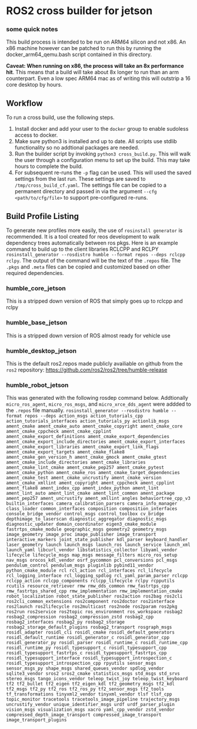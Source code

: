 # ROS2 cross builder for jetson
### some quick notes
This build process is intended to be run on ARM64 silicon and not x86. An x86 machine however can be patched to run this by running the docker_arm64_qemu.bash script contained in this directory. 


**Caveat: When running on x86, the process will take an 8x performance hit**. This means that a build will take about 8x longer to run than an arm counterpart. Even a low spec ARM64 mac as of writing this will outstrip a 16 core desktop by hours.

## Workflow
To run a cross build, use the following steps.
1. Install docker and add your user to the `docker` group to enable sudoless access to docker.
2. Make sure python3 is installed and up to date. All scripts use stdlib functionality so no addtional packages are needed.
3. Run the builder script by invoking `python3 cross_build.py`. This will walk the user through a configuration menu to set up the build. This may take hours to complete the build. 
4. For subsequent re-runs the `-p` flag can be used. This will used the saved settings from the last run. These settings are saved to `/tmp/cross_build_cf.yaml`. The settings file can be copied to a permanent directory and passed in via the argument `--cfg <path/to/cfg/file>` to support pre-configured re-runs.

## Build Profile Listing
To generate new profiles more easily, the use of `rosinstall generator` is recommended. It is a tool created for reos development to walk dependency trees automatically between ros pkgs. Here is an example command to build up to the client libraries RCLCPP and RCLPY `rosinstall_generator --rosdistro humble --format repos --deps rclcpp rclpy`. The output of the command will be the text of the `.repos` file. The `.pkgs` and `.meta` files can be copied and customized based on other required dependencies.

### humble_core_jetson
This is a stripped down version of ROS that simply goes up to rclcpp and rclpy

### humble_base_jetson
This is a stripped down version of ROS almost ready for vehicle use

### humble_desktop_jetson
This is the default ros2.repos made publicly availiable on github from the `ros2` repository: https://github.com/ros2/ros2/tree/humble-release

### humble_robot_jetson
This was generated with the following rosdep command below. Addtionally  `micro_ros_agent`,  `micro_ros_msgs`, and `micro_xrce_dds_agent` were addded to the `.repos` file manually. `rosinstall_generator --rosdistro humble --format repos --deps action_msgs action_tutorials_cpp action_tutorials_interfaces action_tutorials_py actionlib_msgs ament_cmake ament_cmake_auto ament_cmake_copyright ament_cmake_core ament_cmake_cppcheck ament_cmake_cpplint ament_cmake_export_definitions ament_cmake_export_dependencies ament_cmake_export_include_directories ament_cmake_export_interfaces ament_cmake_export_libraries ament_cmake_export_link_flags ament_cmake_export_targets ament_cmake_flake8 ament_cmake_gen_version_h ament_cmake_gmock ament_cmake_gtest ament_cmake_include_directories ament_cmake_libraries ament_cmake_lint_cmake ament_cmake_pep257 ament_cmake_pytest ament_cmake_python ament_cmake_ros ament_cmake_target_dependencies ament_cmake_test ament_cmake_uncrustify ament_cmake_version ament_cmake_xmllint ament_copyright ament_cppcheck ament_cpplint ament_flake8 ament_index_cpp ament_index_python ament_lint ament_lint_auto ament_lint_cmake ament_lint_common ament_package ament_pep257 ament_uncrustify ament_xmllint angles behaviortree_cpp_v3 builtin_interfaces camera_calibration_parsers camera_info_manager class_loader common_interfaces composition composition_interfaces console_bridge_vendor control_msgs control_toolbox cv_bridge depthimage_to_laserscan diagnostic_aggregator diagnostic_msgs diagnostic_updater domain_coordinator eigen3_cmake_module fastrtps_cmake_module geographic_msgs geometry2 geometry_msgs image_geometry image_proc image_publisher image_transport interactive_markers joint_state_publisher kdl_parser keyboard_handler laser_geometry launch launch_msgs launch_ros launch_service launch_xml launch_yaml libcurl_vendor libstatistics_collector libyaml_vendor lifecycle lifecycle_msgs map_msgs message_filters micro_ros_setup nav_msgs orocos_kdl_vendor osrf_pycommon pcl_conversions pcl_msgs pendulum_control pendulum_msgs pluginlib pybind11_vendor python_cmake_module rcl rcl_action rcl_interfaces rcl_lifecycle rcl_logging_interface rcl_logging_spdlog rcl_yaml_param_parser rclcpp rclcpp_action rclcpp_components rclcpp_lifecycle rclpy rcpputils rcutils resource_retriever rmw rmw_dds_common rmw_fastrtps_cpp rmw_fastrtps_shared_cpp rmw_implementation rmw_implementation_cmake robot_localization robot_state_publisher ros2action ros2bag ros2cli ros2cli_common_extensions ros2component ros2doctor ros2interface ros2launch ros2lifecycle ros2multicast ros2node ros2param ros2pkg ros2run ros2service ros2topic ros_environment ros_workspace rosbag2 rosbag2_compression rosbag2_compression_zstd rosbag2_cpp rosbag2_interfaces rosbag2_py rosbag2_storage rosbag2_storage_default_plugins rosbag2_transport rosgraph_msgs rosidl_adapter rosidl_cli rosidl_cmake rosidl_default_generators rosidl_default_runtime rosidl_generator_c rosidl_generator_cpp rosidl_generator_py rosidl_parser rosidl_runtime_c rosidl_runtime_cpp rosidl_runtime_py rosidl_typesupport_c rosidl_typesupport_cpp rosidl_typesupport_fastrtps_c rosidl_typesupport_fastrtps_cpp rosidl_typesupport_interface rosidl_typesupport_introspection_c rosidl_typesupport_introspection_cpp rpyutils sensor_msgs sensor_msgs_py shape_msgs shared_queues_vendor spdlog_vendor sqlite3_vendor sros2 sros2_cmake statistics_msgs std_msgs std_srvs stereo_msgs tango_icons_vendor teleop_twist_joy teleop_twist_keyboard tf2 tf2_bullet tf2_eigen tf2_eigen_kdl tf2_geometry_msgs tf2_kdl tf2_msgs tf2_py tf2_ros tf2_ros_py tf2_sensor_msgs tf2_tools tf_transformations tinyxml2_vendor tinyxml_vendor tlsf tlsf_cpp topic_monitor tracetools tracetools_image_pipeline trajectory_msgs uncrustify_vendor unique_identifier_msgs urdf urdf_parser_plugin vision_msgs visualization_msgs xacro yaml_cpp_vendor zstd_vendor compressed_depth_image_transport compressed_image_transport image_transport_plugins`